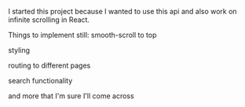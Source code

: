 I started this project because I wanted to use this api 
and also work on infinite scrolling in React.

Things to implement still:
  smooth-scroll to top
  
  styling
  
  routing to different pages
  
  search functionality
  
  and more that I'm sure I'll come across
